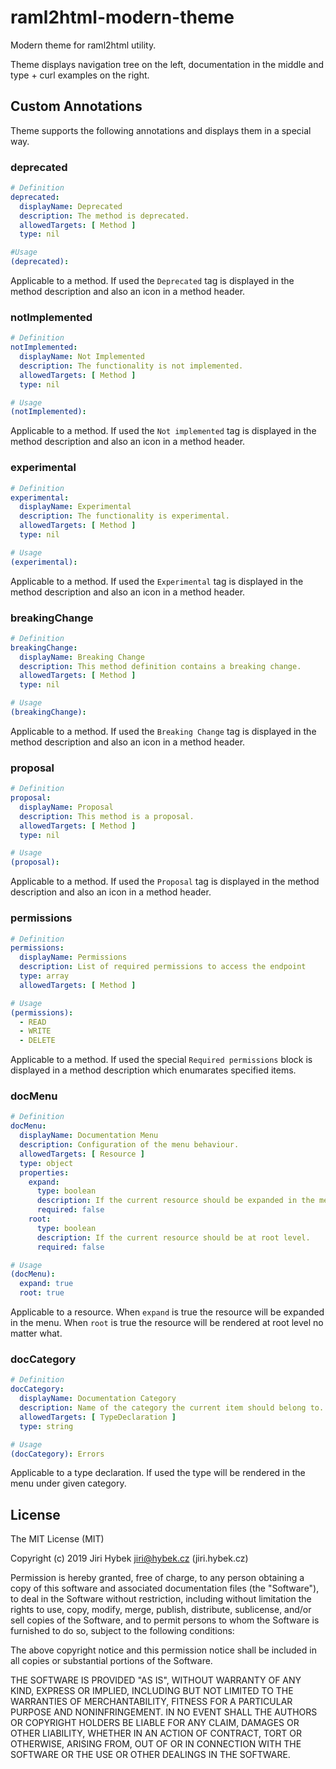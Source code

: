 # raml2html-modern-theme

Modern theme for raml2html utility.

Theme displays navigation tree on the left, documentation in the middle and type + curl examples on the right.

## Custom Annotations

Theme supports the following annotations and displays them in a special way.

### deprecated

```yaml
# Definition
deprecated:
  displayName: Deprecated
  description: The method is deprecated.
  allowedTargets: [ Method ]
  type: nil

#Usage
(deprecated):
```

Applicable to a method. If used the `Deprecated` tag is displayed in the method description and also an icon in a method header.

### notImplemented

```yaml
# Definition
notImplemented:
  displayName: Not Implemented
  description: The functionality is not implemented.
  allowedTargets: [ Method ]
  type: nil

# Usage
(notImplemented):
```

Applicable to a method. If used the `Not implemented` tag is displayed in the method description and also an icon in a method header.

### experimental

```yaml
# Definition
experimental:
  displayName: Experimental
  description: The functionality is experimental.
  allowedTargets: [ Method ]
  type: nil

# Usage
(experimental):
```

Applicable to a method. If used the `Experimental` tag is displayed in the method description and also an icon in a method header.

### breakingChange

```yaml
# Definition
breakingChange:
  displayName: Breaking Change
  description: This method definition contains a breaking change.
  allowedTargets: [ Method ]
  type: nil

# Usage
(breakingChange):
```

Applicable to a method. If used the `Breaking Change` tag is displayed in the method description and also an icon in a method header.

### proposal

```yaml
# Definition
proposal:
  displayName: Proposal
  description: This method is a proposal.
  allowedTargets: [ Method ]
  type: nil

# Usage
(proposal):
```

Applicable to a method. If used the `Proposal` tag is displayed in the method description and also an icon in a method header.

### permissions

```yaml
# Definition
permissions:
  displayName: Permissions
  description: List of required permissions to access the endpoint
  type: array
  allowedTargets: [ Method ]

# Usage
(permissions):
  - READ
  - WRITE
  - DELETE
```

Applicable to a method. If used the special `Required permissions` block is displayed in a method description which enumarates specified items.

### docMenu

```yaml
# Definition
docMenu:
  displayName: Documentation Menu
  description: Configuration of the menu behaviour.
  allowedTargets: [ Resource ]
  type: object
  properties:
    expand:
      type: boolean
      description: If the current resource should be expanded in the menu.
      required: false
    root:
      type: boolean
      description: If the current resource should be at root level.
      required: false

# Usage
(docMenu):
  expand: true
  root: true
```

Applicable to a resource. When `expand` is true the resource will be expanded in the menu. When `root` is true the resource will be rendered at root level no matter what.

### docCategory

```yaml
# Definition
docCategory:
  displayName: Documentation Category
  description: Name of the category the current item should belong to.
  allowedTargets: [ TypeDeclaration ]
  type: string

# Usage
(docCategory): Errors
```

Applicable to a type declaration. If used the type will be rendered in the menu under given category.

## License

The MIT License (MIT)

Copyright (c) 2019 Jiri Hybek jiri@hybek.cz (jiri.hybek.cz)

Permission is hereby granted, free of charge, to any person obtaining a copy of this software and associated documentation files (the "Software"), to deal in the Software without restriction, including without limitation the rights to use, copy, modify, merge, publish, distribute, sublicense, and/or sell copies of the Software, and to permit persons to whom the Software is furnished to do so, subject to the following conditions:

The above copyright notice and this permission notice shall be included in all copies or substantial portions of the Software.

THE SOFTWARE IS PROVIDED "AS IS", WITHOUT WARRANTY OF ANY KIND, EXPRESS OR IMPLIED, INCLUDING BUT NOT LIMITED TO THE WARRANTIES OF MERCHANTABILITY, FITNESS FOR A PARTICULAR PURPOSE AND NONINFRINGEMENT. IN NO EVENT SHALL THE AUTHORS OR COPYRIGHT HOLDERS BE LIABLE FOR ANY CLAIM, DAMAGES OR OTHER LIABILITY, WHETHER IN AN ACTION OF CONTRACT, TORT OR OTHERWISE, ARISING FROM, OUT OF OR IN CONNECTION WITH THE SOFTWARE OR THE USE OR OTHER DEALINGS IN THE SOFTWARE.
